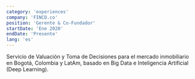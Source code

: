 ```yaml
---
category: 'experiences'
company: 'FINCO.co'
position: 'Gerente & Co-Fundador'
startDate: 'Ene 2020'
endDate: 'Presente'
lang: 'es'
---
```


Servicio de Valuación y Toma de Decisiones para el mercado inmobiliario en Bogotá, Colombia y LatAm, basado en Big Data e Inteligencia Artificial (Deep Learning).
